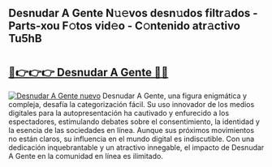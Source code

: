 ## Desnudar A Gente N𝚞𝚎vos desn𝚞dos filtr𝚊dos - Parts-xou F𝚘tos vid𝚎o - C𝚘ntenido atr𝚊ctivo Tu5hB

# <h2><a href="http://mb2d8z.tromn.icu/?c=Desnudar+A+Gente">🔗👉👉👉 Desnudar A Gente 🔗🔗</a></h2>

[![Desnudar A Gente nuevo](https://i.imgur.com/pEAQMta.gif)](http://mb2d8z.tromn.icu/?c=Desnudar+A+Gente)
Desnudar A Gente, una figura enigmática y compleja, desafía la categorización fácil. Su uso innovador de los medios digitales para la autopresentación ha cautivado y enfurecido a los espectadores, estimulando debates sobre el consentimiento, la identidad y la esencia de las sociedades en línea. Aunque sus próximos movimientos no están claros, su influencia en el mundo digital es indiscutible. Con una dedicación inquebrantable y un atractivo innegable, el impacto de Desnudar A Gente en la comunidad en línea es ilimitado.

